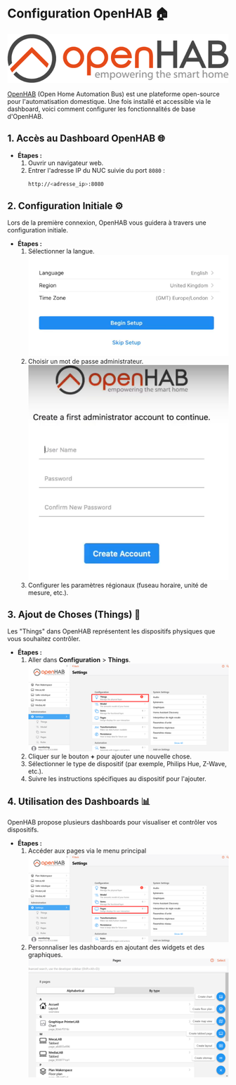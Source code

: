 # Configuration OpenHAB 🏠

![Logo OpenHAB](images/OpenHAB_Logo.png)

[OpenHAB](https://www.openhab.org/) (Open Home Automation Bus) est une plateforme open-source pour l'automatisation domestique. Une fois installé et accessible via le dashboard, voici comment configurer les fonctionnalités de base d'OpenHAB.

## 1. Accès au Dashboard OpenHAB 🌐

- **Étapes :**
  1. Ouvrir un navigateur web.
  2. Entrer l'adresse IP du NUC suivie du port `8080` :
     ```bash
     http://<adresse_ip>:8080
     ```

## 2. Configuration Initiale ⚙️

Lors de la première connexion, OpenHAB vous guidera à travers une configuration initiale.

- **Étapes :**
  1. Sélectionner la langue.
![Logo OpenHAB](images/OpenHAB_langue.png)
  2. Choisir un mot de passe administrateur.
![Logo OpenHAB](images/OpenHAB_config.png)
  3. Configurer les paramètres régionaux (fuseau horaire, unité de mesure, etc.).

## 3. Ajout de Choses (Things) 📱

Les "Things" dans OpenHAB représentent les dispositifs physiques que vous souhaitez contrôler.

- **Étapes :**
  1. Aller dans **Configuration** > **Things**.
![Logo OpenHAB](images/OpenHAB_thing.png)
  2. Cliquer sur le bouton **+** pour ajouter une nouvelle chose.
  3. Sélectionner le type de dispositif (par exemple, Philips Hue, Z-Wave, etc.).
  4. Suivre les instructions spécifiques au dispositif pour l'ajouter.

## 4. Utilisation des Dashboards 📊

OpenHAB propose plusieurs dashboards pour visualiser et contrôler vos dispositifs.

- **Étapes :**
  1. Accéder aux pages via le menu principal
  ![Logo OpenHAB](images/OpenHAB_page.png)
  2. Personnaliser les dashboards en ajoutant des widgets et des graphiques.
  ![Logo OpenHAB](images/OpenHAB_page_config.png)
